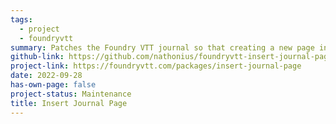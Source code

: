 ```yaml
---
tags:
  - project
  - foundryvtt
summary: Patches the Foundry VTT journal so that creating a new page in a journal entry places it after the currently viewed page, not at the end of the list.
github-link: https://github.com/nathonius/foundryvtt-insert-journal-page
project-link: https://foundryvtt.com/packages/insert-journal-page
date: 2022-09-28
has-own-page: false
project-status: Maintenance
title: Insert Journal Page
---
```

